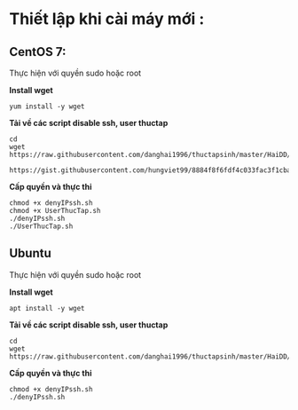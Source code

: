 # Thiết lập khi cài máy mới : 

## CentOS 7: 

Thực hiện với quyền sudo hoặc root

**Install wget**

```
yum install -y wget 
```

**Tải về các script disable ssh, user thuctap**

```
cd
wget https://raw.githubusercontent.com/danghai1996/thuctapsinh/master/HaiDD/Script/ssh/denyIPssh.sh
```

```
https://gist.githubusercontent.com/hungviet99/8884f8f6fdf4c033fac3f1cbae16114c/raw/2caec43a576de0fc2e9cf40fca14963e8c52c550/UserThucTap.sh
```

**Cấp quyền và thực thi**

```
chmod +x denyIPssh.sh
chmod +x UserThucTap.sh
./denyIPssh.sh
./UserThucTap.sh
```

## Ubuntu 

Thực hiện với quyền sudo hoặc root

**Install wget**

```
apt install -y wget 
```

**Tải về các script disable ssh, user thuctap**

```
cd
wget https://raw.githubusercontent.com/danghai1996/thuctapsinh/master/HaiDD/Script/ssh/denyIPssh.sh
```

**Cấp quyền và thực thi**

```
chmod +x denyIPssh.sh
./denyIPssh.sh
```
